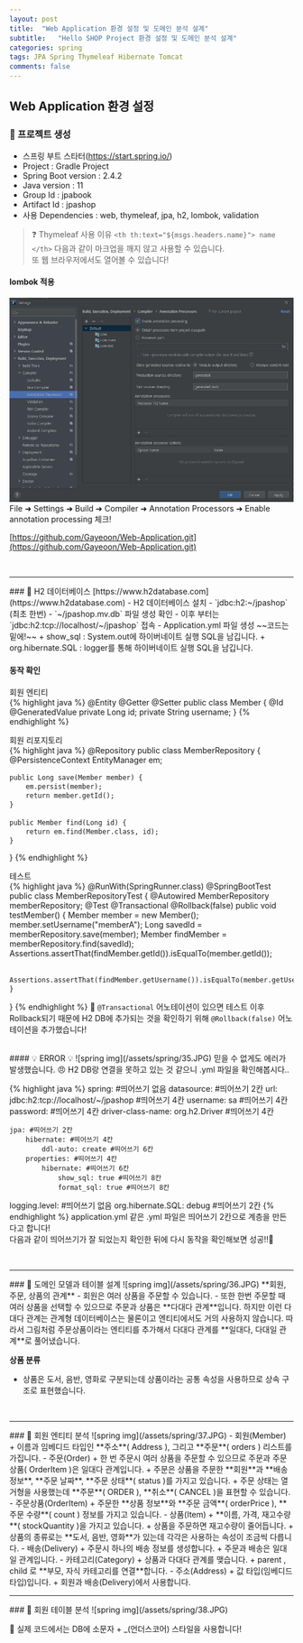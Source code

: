 ```yaml
---
layout: post
title:  "Web Application 환경 설정 및 도메인 분석 설계"
subtitle:   "Hello SHOP Project 환경 설정 및 도메인 분석 설계"
categories: spring
tags: JPA Spring Thymeleaf Hibernate Tomcat
comments: false
---
```

## Web Application 환경 설정

### &#128204; 프로젝트 생성
- 스프링 부트 스타터(https://start.spring.io/)  
- Project : Gradle Project  
- Spring Boot version : 2.4.2  
- Java version : 11  
- Group Id : jpabook  
- Artifact Id : jpashop  
- 사용 Dependencies : web, thymeleaf, jpa, h2, lombok, validation  

> ❓ Thymeleaf 사용 이유
> `<th th:text="${msgs.headers.name}"> name </th>` 다음과 같이 마크업을 깨지 않고 사용할 수 있습니다.  
> 또 웹 브라우저에서도 열어볼 수 있습니다!  

#### lombok 적용
![spring img](/assets/spring/19.JPG)  
File &#10140; Settings &#10140; Build &#10140; Compiler &#10140; Annotation Processors &#10140; Enable annotation processing 체크!  

[https://github.com/Gayeoon/Web-Application.git](https://github.com/Gayeoon/Web-Application.git)  

<br>
<hr>
### &#128204; H2 데이터베이스
[https://www.h2database.com](https://www.h2database.com)  
- H2 데이터베이스 설치  
- `jdbc:h2:~/jpashop` (최초 한번)  
- `~/jpashop.mv.db` 파일 생성 확인  
- 이후 부터는 `jdbc:h2:tcp://localhost/~/jpashop` 접속  
- Application.yml 파일 생성 ~~코드는 밑에!~~  
	+ show_sql : System.out에 하이버네이트 실행 SQL을 남깁니다.  
	+ org.hibernate.SQL : logger를 통해 하이버네이트 실행 SQL을 남깁니다.  
	
#### 동작 확인

회원 엔티티  
{% highlight java %}
@Entity
@Getter @Setter
public class Member {
	@Id @GeneratedValue
	private Long id;
	private String username;
}
{% endhighlight %}

회원 리포지토리  
{% highlight java %}
@Repository
public class MemberRepository {
	@PersistenceContext
	EntityManager em;

	public Long save(Member member) {
		em.persist(member);
		return member.getId();
	}

	public Member find(Long id) {
		return em.find(Member.class, id);
	}
}
{% endhighlight %}

테스트  
{% highlight java %}
@RunWith(SpringRunner.class)
@SpringBootTest
public class MemberRepositoryTest {
	@Autowired MemberRepository memberRepository;
	@Test
	@Transactional
	@Rollback(false)
	public void testMember() {
		Member member = new Member();
		member.setUsername("memberA");
		Long savedId = memberRepository.save(member);
		Member findMember = memberRepository.find(savedId);
		Assertions.assertThat(findMember.getId()).isEqualTo(member.getId());

		Assertions.assertThat(findMember.getUsername()).isEqualTo(member.getUsername());
	}
}
{% endhighlight %}
&#128226; `@Transactional` 어노테이션이 있으면 테스트 이후 Rollback되기 때문에 H2 DB에 추가되는 것을 확인하기 위해 `@Rollback(false)` 어노테이션을 추가했습니다!  

<br/>
#### &#128161; ERROR &#128161;
![spring img](/assets/spring/35.JPG)  
믿을 수 없게도 에러가 발생했습니다. &#128544;  
H2 DB랑 연결을 못하고 있는 것 같으니 .yml 파일을 확인해봅시다..  

{% highlight java %}
spring: #띄어쓰기 없음
	datasource: #띄어쓰기 2칸
		url: jdbc:h2:tcp://localhost/~/jpashop #띄어쓰기 4칸
		username: sa #띄어쓰기 4칸
		password: #띄어쓰기 4칸
		driver-class-name: org.h2.Driver #띄어쓰기 4칸
		
	jpa: #띄어쓰기 2칸
		hibernate: #띄어쓰기 4칸
			ddl-auto: create #띄어쓰기 6칸
		properties: #띄어쓰기 4칸
			hibernate: #띄어쓰기 6칸
				show_sql: true #띄어쓰기 8칸
				format_sql: true #띄어쓰기 8칸
				
logging.level: #띄어쓰기 없음
	org.hibernate.SQL: debug #띄어쓰기 2칸
{% endhighlight %}
application.yml 같은 .yml 파일은 띄어쓰기 2칸으로 계층을 만든다고 합니다!  
다음과 같이 띄어쓰기가 잘 되었는지 확인한 뒤에 다시 동작을 확인해보면 성공!!&#128582;  

<br>
<hr>
### &#128204; 도메인 모델과 테이블 설계
![spring img](/assets/spring/36.JPG)  
**회원, 주문, 상품의 관계**
- 회원은 여러 상품을 주문할 수 있습니다.  
- 또한 한번 주문할 때 여러 상품을 선택할 수 있으므로 주문과 상품은 **다대다 관계**입니다. 
하지만 이런 다대다 관계는 관계형 데이터베이스는 물론이고 엔티티에서도 거의 사용하지 않습니다. 
따라서 그림처럼 주문상품이라는 엔티티를 추가해서 다대다 관계를 **일대다, 다대일 관계**로 풀어냈습니다.  

**상품 분류**
- 상품은 도서, 음반, 영화로 구분되는데 상품이라는 공통 속성을 사용하므로 상속 구조로 표현했습니다.  

<br>
<hr>
### &#128204; 회원 엔티티 분석
![spring img](/assets/spring/37.JPG)  
- 회원(Member)  
	+ 이름과 임베디드 타입인 **주소**( Address ), 그리고 **주문**( orders ) 리스트를 가집니다.  
- 주문(Order)  
	+ 한 번 주문시 여러 상품을 주문할 수 있으므로 주문과 주문상품( OrderItem )은 일대다 관계입니다.  
	+ 주문은 상품을 주문한 **회원**과 **배송 정보**, **주문 날짜**, **주문 상태**( status )를 가지고 있습니다.  
	+ 주문 상태는 열거형을 사용했는데 **주문**( ORDER ), **취소**( CANCEL )을 표현할 수 있습니다.  
- 주문상품(OrderItem)  
	+ 주문한 **상품 정보**와 **주문 금액**( orderPrice ), **주문 수량**( count ) 정보를 가지고 있습니다.  
- 상품(Item)  
	+ **이름, 가격, 재고수량**( stockQuantity )을 가지고 있습니다.  
	+ 상품을 주문하면 재고수량이 줄어듭니다.  
	+ 상품의 종류로는 **도서, 음반, 영화**가 있는데 각각은 사용하는 속성이 조금씩 다릅니다.  
- 배송(Delivery)  
	+ 주문시 하나의 배송 정보를 생성합니다.  
	+ 주문과 배송은 일대일 관계입니다.  
- 카테고리(Category)  
	+ 상품과 다대다 관계를 맺습니다.  
	+ parent , child 로 **부모, 자식 카테고리를 연결**합니다.  
- 주소(Address)  
	+ 값 타입(임베디드 타입)입니다.  
	+ 회원과 배송(Delivery)에서 사용합니다.  
	
<br>
<hr>
### &#128204; 회원 테이블 분석
![spring img](/assets/spring/38.JPG)  

&#128226; 실제 코드에서는 DB에 소문자 + _(언더스코어) 스타일을 사용합니다!  

